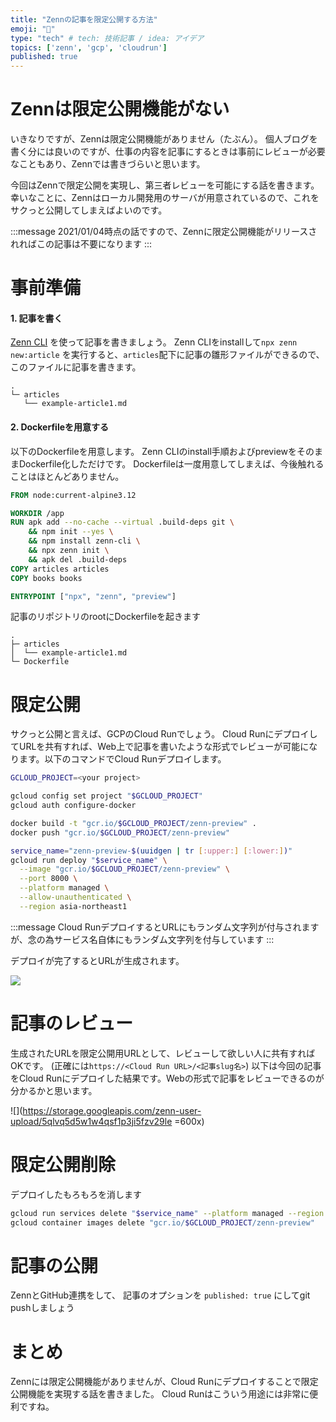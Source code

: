 ```yaml
---
title: "Zennの記事を限定公開する方法"
emoji: "🔖"
type: "tech" # tech: 技術記事 / idea: アイデア
topics: ['zenn', 'gcp', 'cloudrun']
published: true
---
```


# Zennは限定公開機能がない
いきなりですが、Zennは限定公開機能がありません（たぶん）。 個人ブログを書く分には良いのですが、仕事の内容を記事にするときは事前にレビューが必要なこともあり、Zennでは書きづらいと思います。

今回はZennで限定公開を実現し、第三者レビューを可能にする話を書きます。 幸いなことに、Zennはローカル開発用のサーバが用意されているので、これをサクっと公開してしまえばよいのです。

:::message
2021/01/04時点の話ですので、Zennに限定公開機能がリリースされればこの記事は不要になります
:::

# 事前準備

#### 1. 記事を書く
[Zenn CLI](https://zenn.dev/zenn/articles/zenn-cli-guide) を使って記事を書きましょう。 Zenn CLIをinstallして`npx zenn new:article` を実行すると、`articles`配下に記事の雛形ファイルができるので、このファイルに記事を書きます。

```
.
└─ articles
   └── example-article1.md
```


#### 2. Dockerfileを用意する
以下のDockerfileを用意します。 Zenn CLIのinstall手順およびpreviewをそのままDockerfile化しただけです。 Dockerfileは一度用意してしまえば、今後触れることはほとんどありません。

```dockerfile
FROM node:current-alpine3.12

WORKDIR /app
RUN apk add --no-cache --virtual .build-deps git \
    && npm init --yes \
    && npm install zenn-cli \
    && npx zenn init \
    && apk del .build-deps
COPY articles articles
COPY books books

ENTRYPOINT ["npx", "zenn", "preview"]
```

記事のリポジトリのrootにDockerfileを起きます
```
.
├─ articles
│  └── example-article1.md
└─ Dockerfile
```

# 限定公開
サクっと公開と言えば、GCPのCloud Runでしょう。 Cloud RunにデプロイしてURLを共有すれば、Web上で記事を書いたような形式でレビューが可能になります。以下のコマンドでCloud Runデプロイします。

```sh
GCLOUD_PROJECT=<your project>

gcloud config set project "$GCLOUD_PROJECT"
gcloud auth configure-docker

docker build -t "gcr.io/$GCLOUD_PROJECT/zenn-preview" .
docker push "gcr.io/$GCLOUD_PROJECT/zenn-preview"

service_name="zenn-preview-$(uuidgen | tr [:upper:] [:lower:])"
gcloud run deploy "$service_name" \
  --image "gcr.io/$GCLOUD_PROJECT/zenn-preview" \
  --port 8000 \
  --platform managed \
  --allow-unauthenticated \
  --region asia-northeast1
```

:::message
Cloud RunデプロイするとURLにもランダム文字列が付与されますが、念の為サービス名自体にもランダム文字列を付与しています
:::

デプロイが完了するとURLが生成されます。

![](https://storage.googleapis.com/zenn-user-upload/i45t0foww8q82zpjsrz22p0qtaph)

# 記事のレビュー

生成されたURLを限定公開用URLとして、レビューして欲しい人に共有すればOKです。
(正確には`https://<Cloud Run URL>/<記事slug名>`)
以下は今回の記事をCloud Runにデプロイした結果です。Webの形式で記事をレビューできるのが分かるかと思います。

![](https://storage.googleapis.com/zenn-user-upload/5qlvq5d5w1w4qsf1p3ji5fzv29le =600x)


# 限定公開削除
デプロイしたもろもろを消します
```sh
gcloud run services delete "$service_name" --platform managed --region asia-northeast1
gcloud container images delete "gcr.io/$GCLOUD_PROJECT/zenn-preview"
```

# 記事の公開
ZennとGitHub連携をして、 記事のオプションを `published: true` にしてgit pushしましょう

# まとめ
Zennには限定公開機能がありませんが、Cloud Runにデプロイすることで限定公開機能を実現する話を書きました。 Cloud Runはこういう用途には非常に便利ですね。 